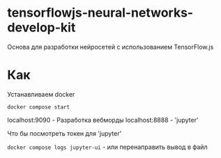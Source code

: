 # tensorflowjs-neural-networks-develop-kit

Основа для разработки нейросетей с использованием TensorFlow.js

# Как

Устанавливаем docker

`docker compose start`

localhost:9090 - Разработка вебморды
localhost:8888 - 'jupyter'

Что бы посмотреть токен для 'jupyter'

`docker compose logs jupyter-ui` - или перенаправить вывод в файл
